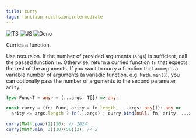 ```yaml
---
title: curry
tags: function,recursion,intermediate
---
```


![TS](https://img.shields.io/badge/supports-typescript-blue.svg?style=flat-square)
![JS](https://img.shields.io/badge/supports-javascript-yellow.svg?style=flat-square)
![Deno](https://img.shields.io/badge/supports-deno-green.svg?style=flat-square)

Curries a function.

Use recursion.
If the number of provided arguments (`args`) is sufficient, call the passed function `fn`.
Otherwise, return a curried function `fn` that expects the rest of the arguments.
If you want to curry a function that accepts a variable number of arguments (a variadic function, e.g. `Math.min()`), you can optionally pass the number of arguments to the second parameter `arity`.

```ts
type Func<T = any> = (...args: T[]) => any;

const curry = (fn: Func, arity = fn.length, ...args: any[]): any =>
  arity <= args.length ? fn(...args) : curry.bind(null, fn, arity, ...args);
```

```ts
curry(Math.pow)(2)(10); // 1024
curry(Math.min, 3)(10)(50)(2); // 2
```
